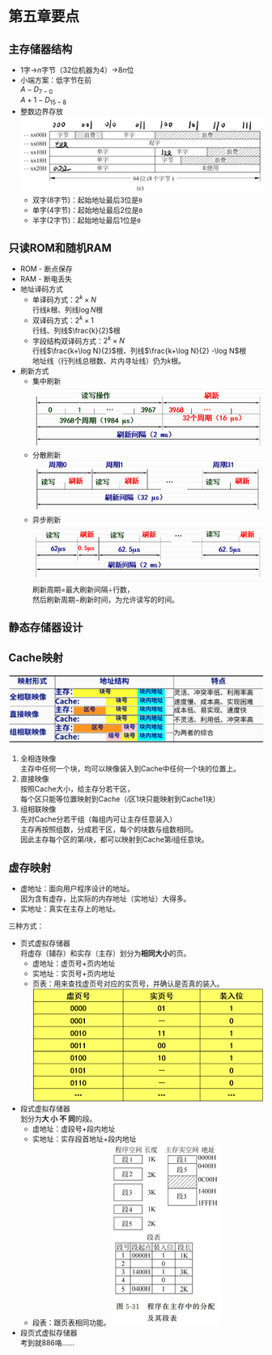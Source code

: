 # 第五章要点

## 主存储器结构

* $1$字→$n$字节（32位机器为$4$）→$8n$位
* 小端方案：低字节在前  
  $A - D_{7-0}$  
  $A+1 - D_{15 - 8}$
* 整数边界存放
  ![图 4](images/%E8%A6%81%E7%82%B9--04-24_22-08-05.png)
  * 双字(8字节)：起始地址最后3位是`0`
  * 单字(4字节)：起始地址最后2位是`0`
  * 半字(2字节)：起始地址最后1位是`0`

## 只读ROM和随机RAM

* ROM - 断点保存
* RAM - 断电丢失
* 地址译码方式
  * 单译码方式：$2^k\times N$  
    行线$k$根、列线$\log N$根
  * 双译码方式：$2^k\times 1$  
    行线、列线$\frac{k}{2}$根
  * 字段结构双译码方式：$2^k\times N$  
    行线$\frac{k+\log N}{2}$根、列线$\frac{k+\log N}{2} -\log N$根  
    地址线（行列线总根数、片内寻址线）仍为$k$根。
* 刷新方式
  * 集中刷新  
    ![集中刷新](images/%E8%A6%81%E7%82%B9--04-24_22-43-36.png)
  * 分散刷新
    ![分散刷新](images/%E8%A6%81%E7%82%B9--04-24_22-45-37.png)
  * 异步刷新
    ![异步刷新](images/%E8%A6%81%E7%82%B9--04-24_22-53-13.png)  
    刷新周期$=$最大刷新间隔$\div$行数，  
    然后刷新周期$-$刷新时间，为允许读写的时间。

## 静态存储器设计

## Cache映射

![Cache映射](images/%E8%A6%81%E7%82%B9--04-24_23-20-50.png)

1. 全相连映像  
   主存中任何一个块，均可以映像装入到Cache中任何一个块的位置上。​
2. 直接映像  
   按照Cache大小，给主存分若干区，  
   每个区只能等位置映射到Cache（$i$区$1$块只能映射到Cache$1$块）
3. 组相联映像  
   先对Cache分若干组（每组内可让主存任意装入）  
   主存再按照组数，分成若干区，每个的块数与组数相同。  
   因此主存每个区的第$i$块，都可以映射到Cache第$i$组任意块。

## 虚存映射

* 虚地址：面向用户程序设计的地址。  
  因为含有虚存，比实际的内存地址（实地址）大得多。
* 实地址：真实在主存上的地址。

三种方式：

* 页式虚拟存储器  
  将虚存（辅存）和实存（主存）划分为**相同大小**的页。
  * 虚地址：虚页号+页内地址
  * 实地址：实页号+页内地址
  * 页表：用来查找虚页号对应的实页号，并确认是否真的装入。  
    ![图 1](images/%E8%A6%81%E7%82%B9--04-24_23-46-48.png)
* 段式虚拟存储器  
  划分为**大 小 不 同**的段。
  * 虚地址：虚段号+段内地址
  * 实地址：实存段首地址+段内地址
  * 段表：跟页表相同功能。
    ![图 2](images/%E8%A6%81%E7%82%B9--04-24_23-48-51.png)  
* 段页式虚拟存储器  
  考到就886咯……
